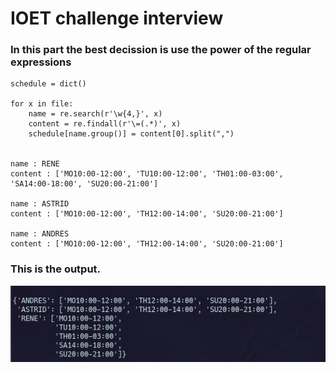 IOET challenge interview
=======


### In this part the best decission is use the power of the regular expressions
```
schedule = dict()
    
for x in file:
    name = re.search(r'\w{4,}', x)
    content = re.findall(r'\=(.*)', x)
    schedule[name.group()] = content[0].split(",")


name : RENE
content : ['MO10:00-12:00', 'TU10:00-12:00', 'TH01:00-03:00', 'SA14:00-18:00', 'SU20:00-21:00']

name : ASTRID
content : ['MO10:00-12:00', 'TH12:00-14:00', 'SU20:00-21:00']

name : ANDRES
content : ['MO10:00-12:00', 'TH12:00-14:00', 'SU20:00-21:00']

```

### This is the output.
<img src=".github/schedule.png" />